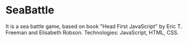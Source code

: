 # SeaBattle

It is a sea battle game, based on book "Head First JavaScript" by Eric T. Freeman and Elisabeth Robson.
Technologies: JavaScript, HTML, CSS.
